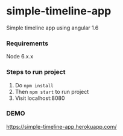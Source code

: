 # simple-timeline-app
Simple timeline app using angular 1.6

### Requirements
Node 6.x.x

### Steps to run project
1. Do `npm install`
2. Then `npm start` to run project
3. Visit localhost:8080

### DEMO
https://simple-timeline-app.herokuapp.com/
